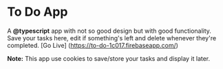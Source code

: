 # To Do App
A **@typescript** app with not so good design but with good functionality. Save your tasks here, edit if something's left and delete whenever they're completed. [Go Live] (https://to-do-1c017.firebaseapp.com/)

**Note:** This app use cookies to save/store your tasks and display it later.


